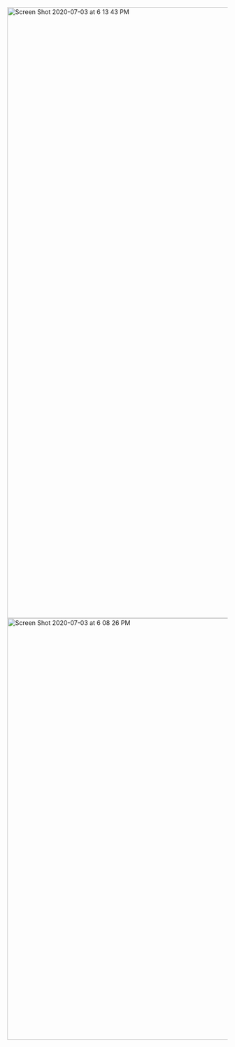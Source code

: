 <img width="1392" alt="Screen Shot 2020-07-03 at 6 13 43 PM" src="https://user-images.githubusercontent.com/2817993/86481599-031a0f80-bd59-11ea-996b-ac2b1d0ee5ba.png">

<img width="961" alt="Screen Shot 2020-07-03 at 6 08 26 PM" src="https://user-images.githubusercontent.com/2817993/86481350-82f3aa00-bd58-11ea-83dc-463c3e25961b.png">
